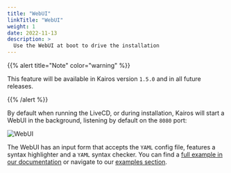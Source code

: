 ```yaml
---
title: "WebUI"
linkTitle: "WebUI"
weight: 1
date: 2022-11-13
description: >
  Use the WebUI at boot to drive the installation
---
```


{{% alert title="Note" color="warning" %}}

This feature will be available in Kairos version `1.5.0` and in all future releases.

{{% /alert %}}

By default when running the LiveCD, or during installation, Kairos will start a WebUI in the background, listening by default on the `8080` port:

![WebUI](https://user-images.githubusercontent.com/2420543/214573939-31f887b8-890c-4cce-a02a-0100198ea7d9.png)

The WebUI has an input form that accepts the `YAML` config file, features a syntax highlighter and a `YAML` syntax checker. You can find a [full example in our documentation](/docs/reference/configuration) or navigate to our [examples section](/docs/examples).
